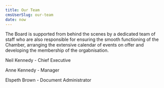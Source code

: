 ```yaml
---
title: Our Team
cmsUserSlug: our-team
date: now
---
```


The Board is supported from behind the scenes by a dedicated team of staff who are also responsible for ensuring the smooth functioning of the Chamber, arranging the extensive calendar of events on offer and developing the membership of the orgabnisation.

Neil Kennedy - Chief Executive

Anne Kennedy - Manager

Elspeth Brown - Document Administrator